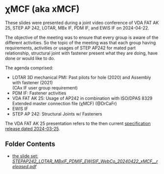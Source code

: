 # &chi;MCF (aka xMCF)

These slides were presented during a joint video conference of VDA FAT AK 25, STEP AP 242, LOTAR, MBx IF, PDM IF, and EWIS IF on 2024-04-22.

The objective of the meeting was to ensure that every group is aware of the different activities. 
So the topic of the meeting was that each group having requirements, activities or usages of STEP AP242 for mated part relationship, structural joint with fastener present what they are doing, have done or would like to do.

The agenda comprised:

* LOTAR 3D mechanical PMI: Past pilots for hole (2020) and Assembly with fastener (2021)  
  (CAx IF user group requirement) 
* PDM IF: Fastener activities 
* VDA FAT AK 25: Usage of AP242 in combination with ISO/DPAS 8329 Extended master connection file (&chi;MCF) (@DrCaFr)
* EWIS IF 
* STEP AP 242: Structural Joints w/ Fasteners 

The VDA FAT AK 25 presentation refers to the then current [specification release dated 2024-03-25](https://github.com/economidis-nick/createXSDforxMCF/tree/V3.1.1-rc_2024-03-25_ready_for_ISO/ISO%20PAS%208329).

## Folder Contents

* [the slide set: _STEPAP242_LOTAR_MBxIF_PDMIF_EWISIF_WebCo_20240422_xMCF__released.pdf_](./STEPAP242_LOTAR_MBxIF_PDMIF_EWISIF_WebCo_20240422_xMCF__released.pdf)